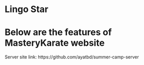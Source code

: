 # Lingo Star
<h1>Below are the features of MasteryKarate website
</h1>
<p>Server site link: <Link>https://github.com/ayatbd/summer-camp-server</Link></p>
